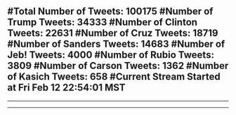 #Total Number of Tweets: 100175 
#Number of Trump Tweets: 34333
#Number of Clinton Tweets: 22631
#Number of Cruz Tweets: 18719
#Number of Sanders Tweets: 14683
#Number of Jeb! Tweets: 4000
#Number of Rubio Tweets: 3809
#Number of Carson Tweets: 1362
#Number of Kasich Tweets: 658
#Current Stream Started at Fri Feb 12 22:54:01 MST
---
---
---
